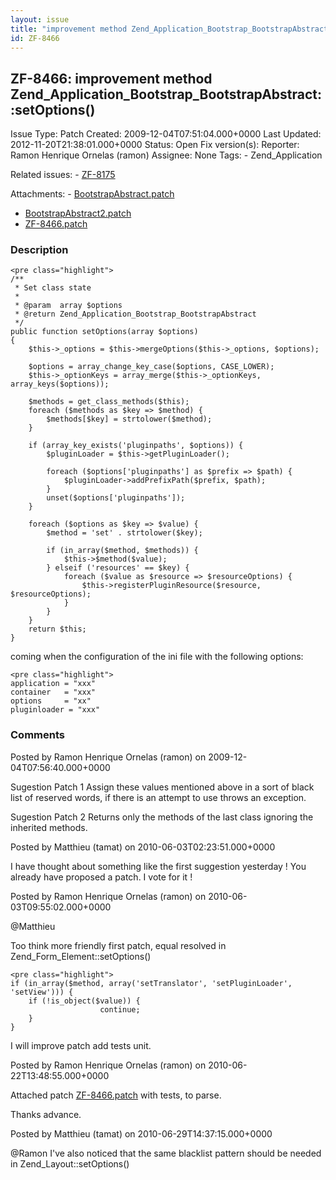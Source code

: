 ```yaml
---
layout: issue
title: "improvement method Zend_Application_Bootstrap_BootstrapAbstract::setOptions()"
id: ZF-8466
---
```


ZF-8466: improvement method Zend\_Application\_Bootstrap\_BootstrapAbstract::setOptions()
-----------------------------------------------------------------------------------------

 Issue Type: Patch Created: 2009-12-04T07:51:04.000+0000 Last Updated: 2012-11-20T21:38:01.000+0000 Status: Open Fix version(s): 
 Reporter:  Ramon Henrique Ornelas (ramon)  Assignee:  None  Tags: - Zend\_Application
 
 Related issues: - [ZF-8175](/issues/browse/ZF-8175)
 
 Attachments: - [BootstrapAbstract.patch](/issues/secure/attachment/12455/BootstrapAbstract.patch)
- [BootstrapAbstract2.patch](/issues/secure/attachment/12456/BootstrapAbstract2.patch)
- [ZF-8466.patch](/issues/secure/attachment/13162/ZF-8466.patch)
 
### Description

 
    <pre class="highlight">
    /**
     * Set class state
     *
     * @param  array $options
     * @return Zend_Application_Bootstrap_BootstrapAbstract
     */
    public function setOptions(array $options)
    {
        $this->_options = $this->mergeOptions($this->_options, $options);
    
        $options = array_change_key_case($options, CASE_LOWER);
        $this->_optionKeys = array_merge($this->_optionKeys, array_keys($options));
    
        $methods = get_class_methods($this);
        foreach ($methods as $key => $method) {
            $methods[$key] = strtolower($method);
        }
    
        if (array_key_exists('pluginpaths', $options)) {
            $pluginLoader = $this->getPluginLoader();
    
            foreach ($options['pluginpaths'] as $prefix => $path) {
                $pluginLoader->addPrefixPath($prefix, $path);
            }
            unset($options['pluginpaths']);
        }
    
        foreach ($options as $key => $value) {
            $method = 'set' . strtolower($key);
    
            if (in_array($method, $methods)) {
                $this->$method($value);
            } elseif ('resources' == $key) {
                foreach ($value as $resource => $resourceOptions) {
                    $this->registerPluginResource($resource, $resourceOptions);
                }
            }
        }
        return $this;
    }


coming when the configuration of the ini file with the following options:

 
    <pre class="highlight">
    application = "xxx"
    container   = "xxx"
    options     = "xx" 
    pluginloader = "xxx"


 

 

### Comments

Posted by Ramon Henrique Ornelas (ramon) on 2009-12-04T07:56:40.000+0000

Sugestion Patch 1 Assign these values mentioned above in a sort of black list of reserved words, if there is an attempt to use throws an exception.

Sugestion Patch 2 Returns only the methods of the last class ignoring the inherited methods.

 

 

Posted by Matthieu (tamat) on 2010-06-03T02:23:51.000+0000

I have thought about something like the first suggestion yesterday ! You already have proposed a patch. I vote for it !

 

 

Posted by Ramon Henrique Ornelas (ramon) on 2010-06-03T09:55:02.000+0000

@Matthieu

Too think more friendly first patch, equal resolved in Zend\_Form\_Element::setOptions()

 
    <pre class="highlight">
    if (in_array($method, array('setTranslator', 'setPluginLoader', 'setView'))) {
        if (!is_object($value)) {
                        continue;
        }
    }


I will improve patch add tests unit.

 

 

Posted by Ramon Henrique Ornelas (ramon) on 2010-06-22T13:48:55.000+0000

Attached patch [ZF-8466.patch](http://framework.zend.com/issues/secure/attachment/13162/ZF-8466.patch) with tests, to parse.

Thanks advance.

 

 

Posted by Matthieu (tamat) on 2010-06-29T14:37:15.000+0000

@Ramon I've also noticed that the same blacklist pattern should be needed in Zend\_Layout::setOptions()

 

 